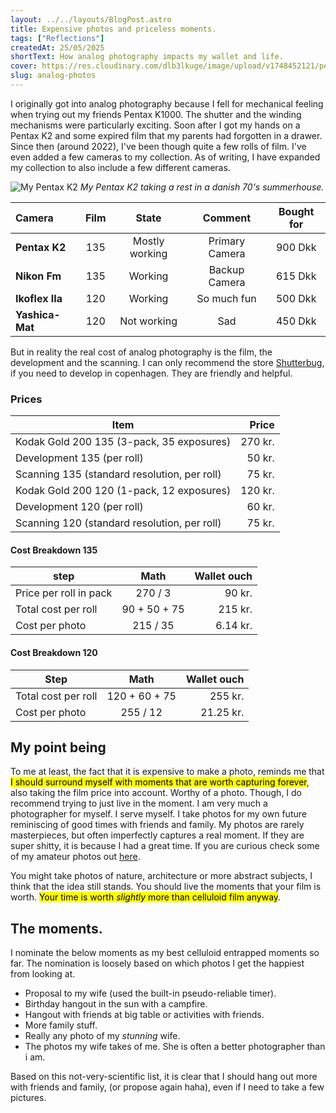 ```yaml
---
layout: ../../layouts/BlogPost.astro
title: Expensive photos and priceless moments.
tags: ["Reflections"]
createdAt: 25/05/2025
shortText: How analog photography impacts my wallet and life.
cover: https://res.cloudinary.com/dlb3lkuge/image/upload/v1748452121/pentax_k2_sdcuoz.png
slug: analog-photos
---
```


I originally got into analog photography because I fell for mechanical feeling when trying out my friends Pentax K1000. The shutter and the winding mechanisms were particularly exciting. Soon after I got my hands on a Pentax K2 and some expired film that my parents had forgotten in a drawer.
Since then (around 2022), I've been though quite a few rolls of film. I've even added a few cameras to my collection. As of writing, I have expanded my collection to also include a few different cameras.

![My Pentax K2](../../images/blog/pentax_k2.png)
*My Pentax K2 taking a rest in a danish 70's summerhouse.*

| **Camera**      | **Film** | **State**      | **Comment**    | **Bought for** |
|:----------------|:--------:|:--------------:|:--------------:|:--------------:|
| **Pentax K2**   | 135     | Mostly working | Primary Camera | 900 Dkk        |
| **Nikon Fm**    | 135     | Working        | Backup Camera  | 615 Dkk        |
| **Ikoflex IIa** | 120      | Working        | So much fun    | 500 Dkk        |
| **Yashica-Mat** | 120      | Not working    | Sad            | 450 Dkk        |

But in reality the real cost of analog photography is the film, the development and the scanning. I can only recommend the store [Shutterbug](https://shutterbugcph.dk/), if you need to develop in copenhagen. They are friendly and helpful.

### Prices

| Item                                         | Price     |
|----------------------------------------------|----------:|
| Kodak Gold 200 135 (3-pack, 35 exposures)    | 270 kr.   |
| Development 135 (per roll)                   | 50 kr.    |
| Scanning 135 (standard resolution, per roll) | 75 kr.    |
| Kodak Gold 200 120 (1-pack, 12 exposures)    | 120 kr.   |
| Development 120 (per roll)                   | 60 kr.    |
| Scanning 120 (standard resolution, per roll) | 75 kr.    |


#### Cost Breakdown 135
| step                                     | Math          | Wallet ouch |
|------------------------------------------|:-------------:|------------:|
| Price per roll in pack                   |      270 / 3  | 90 kr.      |
| Total cost per roll                      | 90 + 50 + 75  | 215 kr.     |
| Cost per photo                           | 215 / 35      | 6.14 kr.    |


#### Cost Breakdown 120
| Step                                     | Math          | Wallet ouch |
|------------------------------------------|:-------------:|-----------: |
| Total cost per roll                      | 120 + 60 + 75 | 255 kr.     |
| Cost per photo                           | 255 / 12      | 21.25 kr.   |



## My point being
To me at least, the fact that it is expensive to make a photo, reminds me that <mark>I should surround myself with moments that are worth capturing forever</mark>, also taking the film price into account. Worthy of a photo. Though, I do recommend trying to just live in the moment. 
I am very much a photographer for myself. I serve myself. I take photos for my own future reminiscing of good times with friends and family. My photos are rarely masterpieces, but often imperfectly captures a real moment. If they are super shitty, it is because I had a great time. If you are curious check some of my amateur photos out [here](https://nikolicht.github.io/portfolio/info/photogallery/).


You might take photos of nature, architecture or more abstract subjects, I think that the idea still stands. You should live the moments that your film is worth. <mark>Your time is worth _slightly_ more than celluloid film anyway</mark>.

## The moments.
I nominate the below moments as my best celluloid entrapped moments so far. The nomination is loosely based on which photos I get the happiest from looking at.

- Proposal to my wife (used the built-in pseudo-reliable timer).
- Birthday hangout in the sun with a campfire.
- Hangout with friends at big table or activities with friends.
- More family stuff.
- Really any photo of my _stunning_ wife.
- The photos my wife takes of me. She is often a better photographer than i am.

Based on this not-very-scientific list, it is clear that I should hang out more with friends and family, (or propose again haha), even if I need to take a few pictures.





